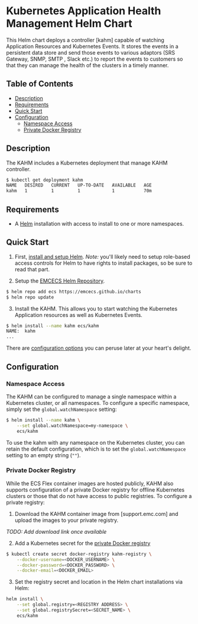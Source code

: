 # Kubernetes Application Health Management Helm Chart

This Helm chart deploys a controller [kahm] capable of watching Application Resources and Kubernetes Events.  It stores the events in a persistent data store and send those events to various adaptors (SRS Gateway, SNMP, SMTP , Slack etc.) to report the events to customers so that they can manage the health of the clusters in a timely manner.

## Table of Contents

* [Description](#description)
* [Requirements](#requirements)
* [Quick Start](#quick-start)
* [Configuration](#configuration)
  * [Namespace Access](#namespace-access)
  * [Private Docker Registry](#private-docker-registry)

## Description

The KAHM includes a Kubernetes deployment that manage KAHM controller.

```bash
$ kubectl get deployment kahm
NAME   DESIRED   CURRENT   UP-TO-DATE   AVAILABLE   AGE
kahm   1         1         1            1           70m
```

## Requirements

* A [Helm](https://helm.sh) installation with access to install to one or more namespaces.

## Quick Start

1. First, [install and setup Helm](https://docs.helm.sh/using_helm/#quickstart).  *_Note:_* you'll likely need to setup role-based access controls for Helm to have rights to install packages, so be sure to read that part.

2. Setup the [EMCECS Helm Repository](https://github.com/EMCECS/charts).

```bash
$ helm repo add ecs https://emcecs.github.io/charts
$ helm repo update
```

3. Install the KAHM. This allows you to start watching the Kubernetes Application resources as well as Kubernetes Events.

```bash
$ helm install --name kahm ecs/kahm
NAME:  kahm 
...
```

There are [configuration options](#configuration) you can peruse later at your heart's delight.

## Configuration

### Namespace Access

The KAHM can be configured to manage a single namespace within a Kubernetes cluster, or all namespaces. To configure a specific namespace, simply set the `global.watchNamespace` setting:

```bash
$ helm install --name kahm \
    --set global.watchNamespace=my-namespace \
    ecs/kahm
```

To use the kahm with any namespace on the Kubernetes cluster, you can retain the default configuration, which is to set the `global.watchNamespace` setting to an empty string (`""`).

### Private Docker Registry

While the ECS Flex container images are hosted publicly, KAHM also supports configuration of a private Docker registry for offline Kubernetes clusters or those that do not have access to public registries. To configure a private registry:

1. Download the KAHM container image from [support.emc.com] and upload the images to your private registry.

_*TODO: Add download link once available*_

2. Add a Kubernetes secret for the [private Docker registry](https://kubernetes.io/docs/concepts/containers/images/#specifying-imagepullsecrets-on-a-pod)

```bash
$ kubectl create secret docker-registry kahm-registry \
    --docker-username=<DOCKER_USERNAME> \
    --docker-password=<DOCKER_PASSWORD> \
    --docker-email=<DOCKER_EMAIL>
```

3. Set the registry secret and location in the Helm chart installations  via Helm:

```bash
helm install \
    --set global.registry=<REGISTRY ADDRESS> \
    --set global.registrySecret=<SECRET_NAME> \
    ecs/kahm
```
